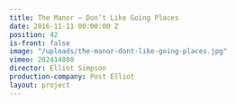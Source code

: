 ```yaml
---
title: The Manor — Don’t Like Going Places
date: 2016-11-11 00:00:00 Z
position: 42
is-front: false
image: "/uploads/the-manor-dont-like-going-places.jpg"
vimeo: 202414800
director: Elliot Simpson
production-company: Post Elliot
layout: project
---
```


